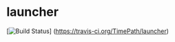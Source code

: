 launcher
========

[![Build Status](https://travis-ci.org/TimePath/launcher.svg?branch=master)]
(https://travis-ci.org/TimePath/launcher)
